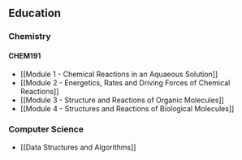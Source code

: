 ## Education
### Chemistry
#### CHEM191
- [[Module 1 - Chemical Reactions in an Aquaeous Solution]]
- [[Module 2 - Energetics, Rates and Driving Forces of Chemical Reactions]]
- [[Module 3 - Structure and Reactions of Organic Molecules]]
- [[Module 4 - Structures and Reactions of Biological Molecules]]

### Computer Science
- [[Data Structures and Algorithms]]
